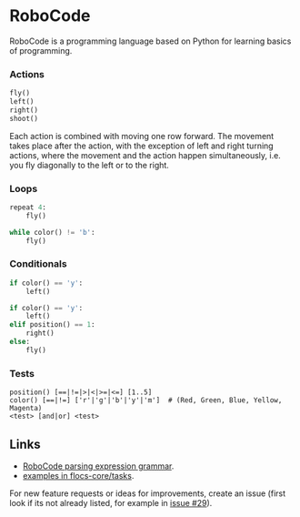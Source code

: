 # RoboCode

RoboCode is a programming language based on Python for learning basics of programming.

### Actions

```python
fly()
left()
right()
shoot()
```

Each action is combined with moving one row forward.
The movement takes place after the action, with the exception of left and right turning actions,
where the movement and the action happen simultaneously, i.e. you fly diagonally to the left or to the right.


### Loops

```python
repeat 4:
    fly()
```

```python
while color() != 'b':
    fly()
```


### Conditionals


```python
if color() == 'y':
    left()
```

```python
if color() == 'y':
    left()
elif position() == 1:
    right()
else:
    fly()
```

### Tests

```
position() [==|!=|>|<|>=|<=] [1..5]
color() [==|!=] ['r'|'g'|'b'|'y'|'m']  # (Red, Green, Blue, Yellow, Magenta)
<test> [and|or] <test>
```


## Links

- [RoboCode parsing expression grammar](/src/core/roboCodeGrammar.pegjs).
- [examples in flocs-core/tasks](https://github.com/adaptive-learning/flocs-core/tree/master/tasks).

For new feature requests or ideas for improvements,
create an issue
(first look if its not already listed,
for example in [issue #29](https://github.com/adaptive-learning/flocs-visual-components/issues/29)).
